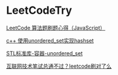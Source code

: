 # LeetCodeTry

[LeetCode 算法题刷题心得（JavaScript）](https://www.jianshu.com/p/8876704ea9c8)


[c++ 使用unordered_set实现hashset](https://www.jianshu.com/p/213b7c0ece08)

[STL标准库-容器-unordered_set](https://www.cnblogs.com/LearningTheLoad/p/7565694.html)


[互联网技术笔试总通不过？leetcode刷对了么](https://36kr.com/p/5084645)